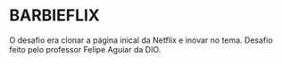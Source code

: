 # BARBIEFLIX
O desafio era clonar a página inical da Netflix e inovar no tema. Desafio feito pelo professor Felipe Aguiar da DIO.
